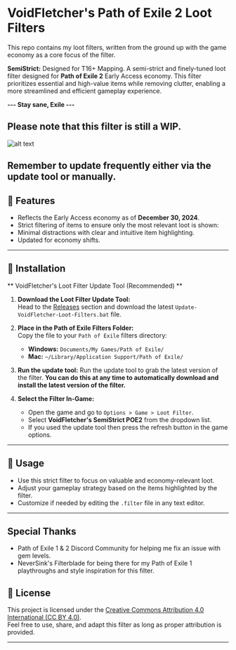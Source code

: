 # VoidFletcher's Path of Exile 2 Loot Filters
This repo contains my loot filters, written from the ground up with the game economy as a core focus of the filter.

**SemiStrict:** Designed for T16+ Mapping. A semi-strict and finely-tuned loot filter designed for **Path of Exile 2** Early Access economy. This filter prioritizes essential and high-value items while removing clutter, enabling a more streamlined and efficient gameplay experience.

**--- Stay sane, Exile ---**

## Please note that this filter is still a WIP. 

![alt text](https://cdn.discordapp.com/attachments/907760360633823273/1323105018974568550/image.png?ex=67734d12&is=6771fb92&hm=ce1deb087b836089920d8e6b6e8e03cc637de8acde9af8b43a3a975966fbd0ac&)

## Remember to update frequently either via the update tool or manually.

## 🎯 Features  
- Reflects the Early Access economy as of **December 30, 2024**.  
- Strict filtering of items to ensure only the most relevant loot is shown:  
- Minimal distractions with clear and intuitive item highlighting.  
- Updated for economy shifts.  

---

## 🚀 Installation  

** VoidFletcher's Loot Filter Update Tool (Recommended) **

1. **Download the Loot Filter Update Tool:**  
   Head to the [Releases](https://github.com/VoidFletcher/PathOfExile2-Loot-Filter/releases) section and download the latest `Update-VoidFletcher-Loot-Filters.bat` file.

2. **Place in the Path of Exile Filters Folder:**  
   Copy the file to your `Path of Exile` filters directory:  
   - **Windows:** `Documents/My Games/Path of Exile/`
   - **Mac:** `~/Library/Application Support/Path of Exile/`
  
3. **Run the update tool:**
   Run the update tool to grab the latest version of the filter. **You can do this at any time to automatically download and install the latest version of the filter.**

3. **Select the Filter In-Game:**  
   - Open the game and go to `Options > Game > Loot Filter`.
   - Select **VoidFletcher's SemiStrict POE2** from the dropdown list.
   - If you used the update tool then press the refresh button in the game options.

---

## 📜 Usage  

- Use this strict filter to focus on valuable and economy-relevant loot.  
- Adjust your gameplay strategy based on the items highlighted by the filter.  
- Customize if needed by editing the `.filter` file in any text editor.

---

## Special Thanks
- Path of Exile 1 & 2 Discord Community for helping me fix an issue with gem levels.
- NeverSink's Filterblade for being there for my Path of Exile 1 playthroughs and style inspiration for this filter.

## 📜 License  

This project is licensed under the [Creative Commons Attribution 4.0 International (CC BY 4.0)](https://creativecommons.org/licenses/by/4.0/).  
Feel free to use, share, and adapt this filter as long as proper attribution is provided.

---
